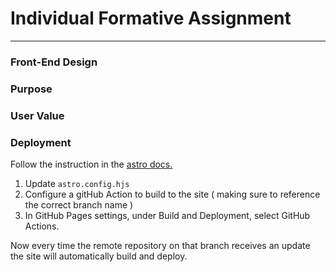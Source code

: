# Individual Formative Assignment

---

### Front-End Design

### Purpose

### User Value

### Deployment

Follow the instruction in the [astro docs.](https://docs.astro.build/en/guides/deploy/github/)

1. Update `astro.config.hjs`
2. Configure a gitHub Action to build to the site ( making sure to reference the correct branch name )
3. In GitHub Pages settings, under Build and Deployment, select GitHub Actions.

Now every time the remote repository on that branch receives an update the site will automatically build and deploy.
